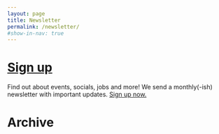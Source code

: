 ```yaml
---
layout: page
title: Newsletter
permalink: /newsletter/
#show-in-nav: true
---
```


# [Sign up](http://eepurl.com/cie4y1)

Find out about events, socials, jobs and more! We send a monthly(-ish) newsletter with important updates. [Sign up now.](http://eepurl.com/cie4y1)

# Archive

<style type="text/css">
<!--
.display_archive {font-family: arial,verdana; font-size: 12px;}
.campaign {line-height: 125%; margin: 5px;}
//-->
</style>
<script language="javascript" src="//cssbristol.us14.list-manage.com/generate-js/?u=440c16d1c299effaf67735041&fid=355&show=10" type="text/javascript"></script>
